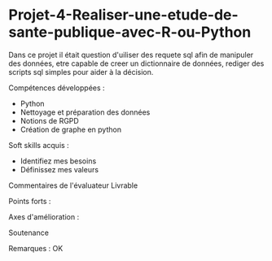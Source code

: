# Projet-4-Realiser-une-etude-de-sante-publique-avec-R-ou-Python
Dans ce projet il était question d'uiliser des requete sql afin de manipuler des données, etre capable de creer un dictionnaire de données, rediger des scripts sql simples pour aider à la décision.

Compétences développées :

- Python
- Nettoyage et préparation des données
- Notions de RGPD
- Création de graphe en python

Soft skills acquis :
- Identifiez mes besoins
- Définissez mes valeurs

Commentaires de l'évaluateur
Livrable

Points forts :

Axes d'amélioration :

Soutenance

Remarques : OK
